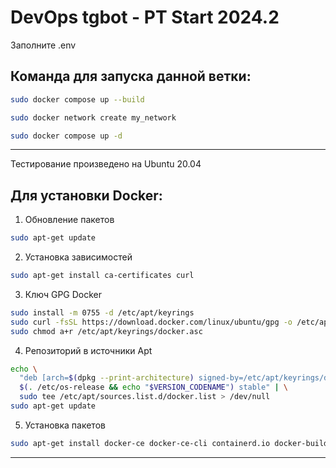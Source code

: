 # DevOps tgbot - PT Start 2024.2

Заполните .env

Команда для запуска данной ветки:
------------------------------
```bash
sudo docker compose up --build
```
```bash
sudo docker network create my_network
```
```bash
sudo docker compose up -d
```
------------------------------

Тестирование произведено на Ubuntu 20.04

Для установки Docker:
------------------------------
1. Обновление пакетов
```bash
sudo apt-get update
```
2. Установка зависимостей
```bash
sudo apt-get install ca-certificates curl 
```
3. Ключ GPG Docker
```bash
sudo install -m 0755 -d /etc/apt/keyrings
sudo curl -fsSL https://download.docker.com/linux/ubuntu/gpg -o /etc/apt/keyrings/docker.asc
sudo chmod a+r /etc/apt/keyrings/docker.asc
```
4. Репозиторий в источники Apt
```bash
echo \
  "deb [arch=$(dpkg --print-architecture) signed-by=/etc/apt/keyrings/docker.asc] https://download.docker.com/linux/ubuntu \
  $(. /etc/os-release && echo "$VERSION_CODENAME") stable" | \
  sudo tee /etc/apt/sources.list.d/docker.list > /dev/null
sudo apt-get update
```
5. Установка пакетов
```bash
sudo apt-get install docker-ce docker-ce-cli containerd.io docker-buildx-plugin docker-compose-plugin
```
------------------------------